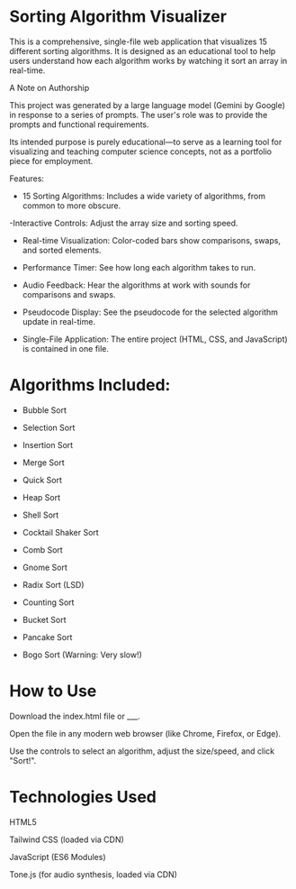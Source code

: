 # Sorting Algorithm Visualizer

This is a comprehensive, single-file web application that visualizes 15 different sorting algorithms. It is designed as an educational tool to help users understand how each algorithm works by watching it sort an array in real-time.

A Note on Authorship

This project was generated by a large language model (Gemini by Google) in response to a series of prompts. The user's role was to provide the prompts and functional requirements.

Its intended purpose is purely educational—to serve as a learning tool for visualizing and teaching computer science concepts, not as a portfolio piece for employment.

Features:

- 15 Sorting Algorithms: Includes a wide variety of algorithms, from common to more obscure.

-Interactive Controls: Adjust the array size and sorting speed.

- Real-time Visualization: Color-coded bars show comparisons, swaps, and sorted elements.

- Performance Timer: See how long each algorithm takes to run.

- Audio Feedback: Hear the algorithms at work with sounds for comparisons and swaps.

- Pseudocode Display: See the pseudocode for the selected algorithm update in real-time.

- Single-File Application: The entire project (HTML, CSS, and JavaScript) is contained in one file.

# Algorithms Included:

  - Bubble Sort

  - Selection Sort

  - Insertion Sort

  - Merge Sort

  - Quick Sort

  - Heap Sort

  - Shell Sort

  - Cocktail Shaker Sort

  - Comb Sort

  - Gnome Sort

  - Radix Sort (LSD)

  - Counting Sort

  - Bucket Sort

  - Pancake Sort

  - Bogo Sort (Warning: Very slow!)

# How to Use

Download the index.html file or ___.

Open the file in any modern web browser (like Chrome, Firefox, or Edge).

Use the controls to select an algorithm, adjust the size/speed, and click "Sort!".

# Technologies Used

HTML5

Tailwind CSS (loaded via CDN)

JavaScript (ES6 Modules)

Tone.js (for audio synthesis, loaded via CDN)
